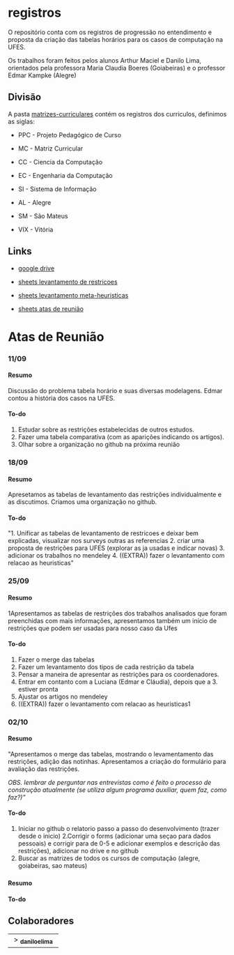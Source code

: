 # registros

O repositório conta com os registros de progressão no entendimento e proposta da criação das tabelas horários para os casos de computação na UFES.

Os trabalhos foram feitos pelos alunos Arthur Maciel e Danilo Lima, orientados pela professora Maria Claudia Boeres (Goiabeiras) e o professor Edmar Kampke (Alegre)
## Divisão
A pasta [matrizes-curriculares](matrizes-curriculares) contém os registros dos curriculos, definimos as siglas:
- PPC - Projeto Pedagógico de Curso
- MC - Matriz Curricular

- CC - Ciencia da Computação
- EC - Engenharia da Computação
- SI - Sistema de Informação

- AL - Alegre
- SM - São Mateus
- VIX - Vitória

## Links

* [google drive](https://drive.google.com/drive/folders/12Drq0Jv8mt9e-phKMLmNfnNaRLxRpQOq?usp=drive_link
) 

* [sheets levantamento de restricoes](https://docs.google.com/spreadsheets/d/1TxKvE5Tfy_ddtX-ulsqgl2VmR8h3QQGBAN28thCgRsU/edit?usp=drive_link)

* [sheets levantamento meta-heuristicas](https://docs.google.com/spreadsheets/d/1kmr_gH0fOdM2Z7gFkwq_mB8QJOT6ui_0ewCSHS_zeBE/edit?usp=drive_link)

* [sheets atas de reunião](https://docs.google.com/spreadsheets/d/17JHNarbx6ZqITuA7XzEnVd4771mvH0gyhKeKgEAjl2A/edit?usp=drive_link)

# Atas de Reunião

### 11/09
#### Resumo
Discussão do problema tabela horário e suas diversas modelagens. 
Edmar contou a história dos casos na UFES.
#### To-do
1. Estudar sobre as restrições estabelecidas de outros estudos. 
2. Fazer uma tabela comparativa (com as aparições indicando os artigos). 
3. Olhar sobre a organização no github na próxima reunião

### 18/09
#### Resumo
Apresetamos as tabelas de levantamento das restrições individualmente e as discutimos. 
Criamos uma organização no github.

#### To-do
"1. Unificar as tabelas de levantamento de restricoes e deixar bem explicadas, visualizar nos surveys outras as referencias
2. criar uma proposta de restrições para UFES (explorar as ja usadas e indicar novas)
3. adicionar os trabalhos no mendeley
4. ((EXTRA)) fazer o levantamento com relacao as heuristicas"

### 25/09
#### Resumo
1Apresentamos as tabelas de restrições dos trabalhos analisados que foram preenchidas com mais informações, 
apresentamos também um início de restrições que podem ser usadas para nosso caso da Ufes
#### To-do
1. Fazer o merge das tabelas
2. Fazer um levantamento dos tipos de cada restrição da tabela
3. Pensar a maneira de apresentar as restrições para os coordenadores.
4. Entrar em contanto com a Luciana (Edmar e Cláudia), depois que a 3. estiver pronta
5. Ajustar os artigos no mendeley
6. ((EXTRA)) fazer o levantamento com relacao as heuristicas1
### 02/10
#### Resumo
"Apresentamos o merge das tabelas, mostrando o levamentamento das restrições, adição das notinhas. Apresentamos a criação do formulário para avaliação das restrições. 

*OBS. lembrar de perguntar nas entrevistas como é feito o processo de construção atualmente (se utiliza algum programa auxiliar, quem faz, como faz?)"*

#### To-do
1. Iniciar no github o relatorio passo a passo do desenvolvimento (trazer desde o inicio) 
2.Corrigir o forms (adicionar uma seçao para dados pessoais) e corrigir para de 0-5 e adicionar exemplos e descrição das restrições), adicionar no drive e no github
3. Buscar as matrizes de todos os cursos de computação (alegre, goiabeiras, sao mateus)

### 
#### Resumo
#### To-do

## Colaboradores

<table>
    <tr>
    <td align="center">
    <a href:"https://github.com/daniloelima">
        <img src:"https://avatars.githubusercontent.com/u/50208673?s=96&v=4" width="100px;"><br>>
        <sub>
            <b>daniloelima</b>
        </sub>
    </a>
    </td>
    </tr>
</table>